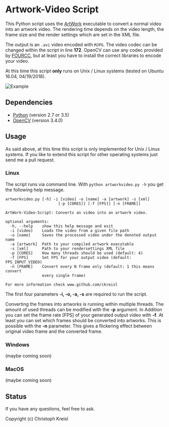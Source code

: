 # **Artwork-Video Script**
This Python script uses the [ArtWork](https://github.com/ckreisl/artwork) executable to convert a normal video into an artwork video. The rendering time depends on the video length, the frame size and the render settings which are set in the XML file.

The output is an `.avi` video encoded with `MJPG`. The video codec can be changed within the script in line **172**. OpenCV can use any codec provided by [FOURCC](http://www.fourcc.org/codecs.php), but at least you have to install the correct libraries to encode your video.

At this time this script **only** runs on Unix / Linux systems (tested on Ubuntu 16.04, 04/19/2018).

![Example](gif/example.gif)

## Dependencies
* [Python](https://www.python.org/) (version 2.7 or 3.5)
* [OpenCV](https://opencv.org/) (version 3.4.0)

## Usage
As said above, at this time this script is only implemented for Unix / Linux systems. If you like to extend this script for other operating systems just send me a pull request.
### Linux
The script runs via command line. With `python artworkvideo.py -h` you get the following help message.

```
artworkvideo.py [-h] -i [video] -o [name] -a [artwork] -s [xml]
                       [-p [CORES]] [-f [FPS]] [-n [FRAME]]

ArtWork-Video-Script: Converts an video into an artwork video.

optional arguments:
  -h, --help    show this help message and exit
  -i [video]    Loads the video from a given file path
  -o [name]     Saves the processed video under the denoted output name
  -a [artwork]  Path to your compiled artwork executable
  -s [xml]      Path to your rendersettings XML file
  -p [CORES]    How many threads should be used (default: 4)
  -f [FPS]      Set FPS for your output video (default: FPS_INPUT_VIDEO)
  -n [FRAME]    Convert every N frame only (default: 1 this means convert
                every single frame)

For more information check www.github.com/ckreisl
```

The first four parameters **-i, -o, -a, -s** are required to run the script.

Converting the frames into artworks is running within multiple threads. The amount of used threads can be modified with the **-p** argument. In Addition you can set the frame rate [FPS] of your generated output video with **-f**. At least you can set which frames should be converted into artworks. This is possible with the **-n** parameter. This gives a flickering effect between original video frame and the converted frame.
### Windows
(maybe coming soon)
### MacOS
(maybe coming soon)

## Status
If you have any questions, feel free to ask.

Copyright (c) Christoph Kreisl
